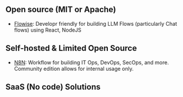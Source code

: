 ## Open source (MIT or Apache)

- [Flowise](https://github.com/FlowiseAI/Flowise): Developr friendly for building LLM Flows (particularly Chat flows) using React, NodeJS

## Self-hosted & Limited Open Source

- [N8N](https://n8n.io/): Workflow for building IT Ops, DevOps, SecOps, and more. Community edition allows for internal usage only.

## SaaS (No code) Solutions